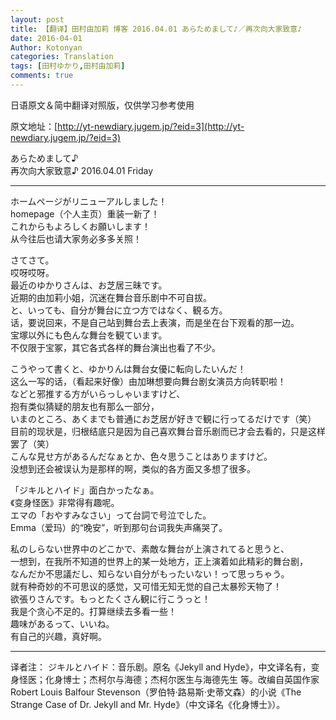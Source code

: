 ```yaml
---
layout: post
title: 【翻译】田村由加莉 博客 2016.04.01 あらためまして♪／再次向大家致意♪
date: 2016-04-01
Author: Kotonyan
categories: Translation
tags: [田村ゆかり,田村由加莉]
comments: true
---
```


日语原文＆简中翻译对照版，仅供学习参考使用

原文地址：[http://yt-newdiary.jugem.jp/?eid=3](http://yt-newdiary.jugem.jp/?eid=3)  

あらためまして♪  
再次向大家致意♪ 2016.04.01 Friday

---

ホームページがリニューアルしました！  
homepage（个人主页）重装一新了！  
これからもよろしくお願いします！  
从今往后也请大家务必多多关照！  

さてさて。  
哎呀哎呀。  
最近のゆかりさんは、お芝居三昧です。  
近期的由加莉小姐，沉迷在舞台音乐剧中不可自拔。  
と、いっても、自分が舞台に立つ方ではなく、観る方。  
话，要说回来，不是自己站到舞台去上表演，而是坐在台下观看的那一边。  
宝塚以外にも色んな舞台を観ています。  
不仅限于宝冢，其它各式各样的舞台演出也看了不少。  

こうやって書くと、ゆかりんは舞台女優に転向したいんだ！  
这么一写的话，（看起来好像）由加琳想要向舞台剧女演员方向转职啦！  
などと邪推する方がいらっしゃいますけど、  
抱有类似猜疑的朋友也有那么一部分，  
いまのところ、あくまでも普通にお芝居が好きで観に行ってるだけです（笑）  
目前的现状是，归根结底只是因为自己喜欢舞台音乐剧而已才会去看的，只是这样罢了（笑）  
こんな見せ方があるんだなぁとか、色々思うことはありますけど。  
没想到还会被误认为是那样的啊，类似的各方面又多想了很多。  

「ジキルとハイド」面白かったなぁ。  
《变身怪医》非常得有趣呢。  
エマの「おやすみなさい」って台詞で号泣でした。  
Emma（爱玛）的“晚安”，听到那句台词我失声痛哭了。  

私のしらない世界中のどこかで、素敵な舞台が上演されてると思うと、  
一想到，在我所不知道的世界上的某一处地方，正上演着如此精彩的舞台剧，  
なんだか不思議だし、知らない自分がもったいない！って思っちゃう。  
就有种奇妙的不可思议的感觉，又可惜无知无觉的自己太暴殄天物了！  
欲張りさんです。もっとたくさん観に行こうっと！  
我是个贪心不足的。打算继续去多看一些！  
趣味があるって、いいね。  
有自己的兴趣，真好啊。  

---

译者注：
ジキルとハイド：音乐剧。原名《Jekyll and Hyde》，中文译名有，变身怪医；化身博士；杰柯尔与海德；杰柯尔医生与海德先生 等。改编自英国作家Robert Louis Balfour Stevenson（罗伯特·路易斯·史蒂文森）的小说《The Strange Case of Dr. Jekyll and Mr. Hyde》（中文译名《化身博士》）。
